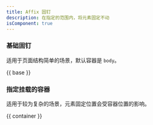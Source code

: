 ```yaml
---
title: Affix 固钉
description: 在指定的范围内，将元素固定不动
isComponent: true
---
```


### 基础固钉

适用于页面结构简单的场景，默认容器是 `body`。

{{ base }}

### 指定挂载的容器

适用于较为复杂的场景，元素固定位置会受容器位置的影响。

{{ container }}
